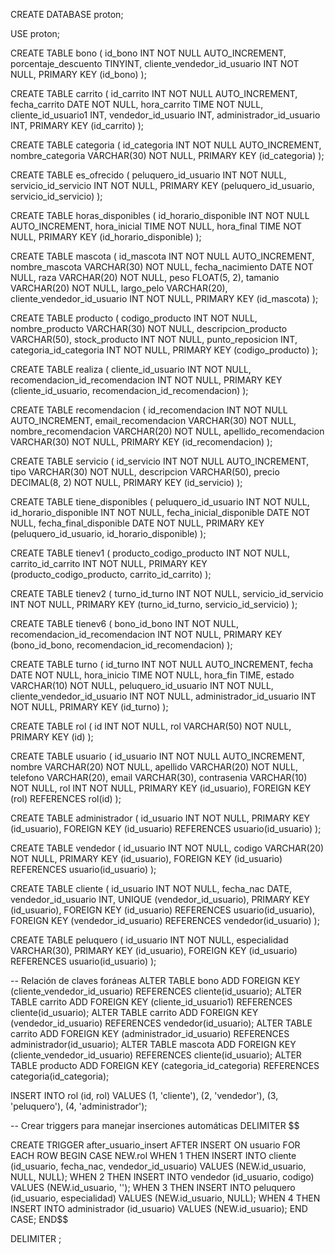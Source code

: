 CREATE DATABASE proton;

USE proton;

CREATE TABLE bono (
 id_bono INT NOT NULL AUTO_INCREMENT,
 porcentaje_descuento TINYINT,
 cliente_vendedor_id_usuario INT NOT NULL,
 PRIMARY KEY (id_bono)
);

CREATE TABLE carrito (
 id_carrito INT NOT NULL AUTO_INCREMENT,
 fecha_carrito DATE NOT NULL,
 hora_carrito TIME NOT NULL,
 cliente_id_usuario1 INT,
 vendedor_id_usuario INT,
 administrador_id_usuario INT,
 PRIMARY KEY (id_carrito)
);

CREATE TABLE categoria (
 id_categoria INT NOT NULL AUTO_INCREMENT,
 nombre_categoria VARCHAR(30) NOT NULL,
 PRIMARY KEY (id_categoria)
);

CREATE TABLE es_ofrecido (
 peluquero_id_usuario INT NOT NULL,
 servicio_id_servicio INT NOT NULL,
 PRIMARY KEY (peluquero_id_usuario, servicio_id_servicio)
);

CREATE TABLE horas_disponibles (
 id_horario_disponible INT NOT NULL AUTO_INCREMENT,
 hora_inicial TIME NOT NULL,
 hora_final TIME NOT NULL,
 PRIMARY KEY (id_horario_disponible)
);

CREATE TABLE mascota (
 id_mascota INT NOT NULL AUTO_INCREMENT,
 nombre_mascota VARCHAR(30) NOT NULL,
 fecha_nacimiento DATE NOT NULL,
 raza VARCHAR(20) NOT NULL,
 peso FLOAT(5, 2),
 tamanio VARCHAR(20) NOT NULL,
 largo_pelo VARCHAR(20),
 cliente_vendedor_id_usuario INT NOT NULL,
 PRIMARY KEY (id_mascota)
);

CREATE TABLE producto (
 codigo_producto INT NOT NULL,
 nombre_producto VARCHAR(30) NOT NULL,
 descripcion_producto VARCHAR(50),
 stock_producto INT NOT NULL,
 punto_reposicion INT,
 categoria_id_categoria INT NOT NULL,
 PRIMARY KEY (codigo_producto)
);

CREATE TABLE realiza (
 cliente_id_usuario INT NOT NULL,
 recomendacion_id_recomendacion INT NOT NULL,
 PRIMARY KEY (cliente_id_usuario, recomendacion_id_recomendacion)
);

CREATE TABLE recomendacion (
 id_recomendacion INT NOT NULL AUTO_INCREMENT,
 email_recomendacion VARCHAR(30) NOT NULL,
 nombre_recomendacion VARCHAR(20) NOT NULL,
 apellido_recomendacion VARCHAR(30) NOT NULL,
 PRIMARY KEY (id_recomendacion)
);

CREATE TABLE servicio (
 id_servicio INT NOT NULL AUTO_INCREMENT,
 tipo VARCHAR(30) NOT NULL,
 descripcion VARCHAR(50),
 precio DECIMAL(8, 2) NOT NULL,
 PRIMARY KEY (id_servicio)
);

CREATE TABLE tiene_disponibles (
 peluquero_id_usuario INT NOT NULL,
 id_horario_disponible INT NOT NULL,
 fecha_inicial_disponible DATE NOT NULL,
 fecha_final_disponible DATE NOT NULL,
 PRIMARY KEY (peluquero_id_usuario, id_horario_disponible)
);

CREATE TABLE tienev1 (
 producto_codigo_producto INT NOT NULL,
 carrito_id_carrito INT NOT NULL,
 PRIMARY KEY (producto_codigo_producto, carrito_id_carrito)
);

CREATE TABLE tienev2 (
 turno_id_turno INT NOT NULL,
 servicio_id_servicio INT NOT NULL,
 PRIMARY KEY (turno_id_turno, servicio_id_servicio)
);

CREATE TABLE tienev6 (
 bono_id_bono INT NOT NULL,
 recomendacion_id_recomendacion INT NOT NULL,
 PRIMARY KEY (bono_id_bono, recomendacion_id_recomendacion)
);

CREATE TABLE turno (
 id_turno INT NOT NULL AUTO_INCREMENT,
 fecha DATE NOT NULL,
 hora_inicio TIME NOT NULL,
 hora_fin TIME,
 estado VARCHAR(10) NOT NULL,
 peluquero_id_usuario INT NOT NULL,
 cliente_vendedor_id_usuario INT NOT NULL,
 administrador_id_usuario INT NOT NULL,
 PRIMARY KEY (id_turno)
);

CREATE TABLE rol (
    id INT NOT NULL,
    rol VARCHAR(50) NOT NULL,
    PRIMARY KEY (id)
);

CREATE TABLE usuario (
    id_usuario INT NOT NULL AUTO_INCREMENT,
    nombre VARCHAR(20) NOT NULL,
    apellido VARCHAR(20) NOT NULL,
    telefono VARCHAR(20),
    email VARCHAR(30),
    contrasenia VARCHAR(10) NOT NULL,
    rol INT NOT NULL,
    PRIMARY KEY (id_usuario),
    FOREIGN KEY (rol) REFERENCES rol(id)
);

CREATE TABLE administrador (
    id_usuario INT NOT NULL,
    PRIMARY KEY (id_usuario),
    FOREIGN KEY (id_usuario) REFERENCES usuario(id_usuario)
);

CREATE TABLE vendedor (
    id_usuario INT NOT NULL,
    codigo VARCHAR(20) NOT NULL,
    PRIMARY KEY (id_usuario),
    FOREIGN KEY (id_usuario) REFERENCES usuario(id_usuario)
);

CREATE TABLE cliente (
    id_usuario INT NOT NULL,
    fecha_nac DATE,
    vendedor_id_usuario INT,
    UNIQUE (vendedor_id_usuario),
    PRIMARY KEY (id_usuario),
    FOREIGN KEY (id_usuario) REFERENCES usuario(id_usuario),
    FOREIGN KEY (vendedor_id_usuario) REFERENCES vendedor(id_usuario)
);

CREATE TABLE peluquero (
    id_usuario INT NOT NULL,
    especialidad VARCHAR(30),
    PRIMARY KEY (id_usuario),
    FOREIGN KEY (id_usuario) REFERENCES usuario(id_usuario)
);

-- Relación de claves foráneas
ALTER TABLE bono ADD FOREIGN KEY (cliente_vendedor_id_usuario) REFERENCES cliente(id_usuario);
ALTER TABLE carrito ADD FOREIGN KEY (cliente_id_usuario1) REFERENCES cliente(id_usuario);
ALTER TABLE carrito ADD FOREIGN KEY (vendedor_id_usuario) REFERENCES vendedor(id_usuario);
ALTER TABLE carrito ADD FOREIGN KEY (administrador_id_usuario) REFERENCES administrador(id_usuario);
ALTER TABLE mascota ADD FOREIGN KEY (cliente_vendedor_id_usuario) REFERENCES cliente(id_usuario);
ALTER TABLE producto ADD FOREIGN KEY (categoria_id_categoria) REFERENCES categoria(id_categoria);

INSERT INTO rol (id, rol) VALUES 
(1, 'cliente'),
(2, 'vendedor'),
(3, 'peluquero'),
(4, 'administrador');

-- Crear triggers para manejar inserciones automáticas
DELIMITER $$

CREATE TRIGGER after_usuario_insert
AFTER INSERT ON usuario
FOR EACH ROW
BEGIN
    CASE NEW.rol
        WHEN 1 THEN
            INSERT INTO cliente (id_usuario, fecha_nac, vendedor_id_usuario) VALUES (NEW.id_usuario, NULL, NULL);
        WHEN 2 THEN
            INSERT INTO vendedor (id_usuario, codigo) VALUES (NEW.id_usuario, '');
        WHEN 3 THEN
            INSERT INTO peluquero (id_usuario, especialidad) VALUES (NEW.id_usuario, NULL);
        WHEN 4 THEN
            INSERT INTO administrador (id_usuario) VALUES (NEW.id_usuario);
    END CASE;
END$$

DELIMITER ;